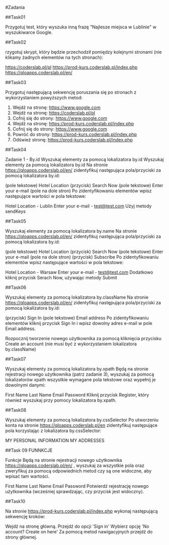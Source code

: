 #Zadania

##Task01

Przygotuj test, który wyszuka inną frazę "Najlesze miejsca w Lublinie" w wyszukiwarce Google.

##Task02

rzygotuj skrypt, który będzie przechodził pomiędzy kolejnymi stronami (nie klikamy żadnych elementów na tych stronach):

https://coderslab.pl/pl
https://prod-kurs.coderslab.pl/index.php
https://qloapps.coderslab.pl/en/

##Task03

Przygotuj następującą sekwencję poruszania się po stronach z wykorzystaniem powyższych metod:

1. Wejdź na stronę: https://www.google.com
2. Wejdź na stronę: https://coderslab.pl/pl
3. Cofnij się do strony: https://www.google.com
4. Wejdź na stronę: https://prod-kurs.coderslab.pl/index.php
5. Cofnij się do strony: https://www.google.com
6. Powróć do strony: https://prod-kurs.coderslab.pl/index.php
7. Odśwież stronę: https://prod-kurs.coderslab.pl/index.php

##Task04

Zadanie 1 - By.id
Wyszukaj elementy za pomocą lokalizatora by.id
Wyszukaj elementy za pomocą lokalizatora by.id
Na stronie https://qloapps.coderslab.pl/en/ zidentyfikuj następująca pola/przyciski za pomocą lokalizatora by.id:

(pole tekstowe) Hotel Location
(przycisk) Search Now
(pole tekstowe) Enter your e-mail (pole na dole stron)
Po zidentyfikowaniu elementów wpisz następujące wartości w pola tekstowe:

Hotel Location - Lublin
Enter your e-mail - test@test.com
Użyj metody sendKeys

##Task05

Wyszukaj elementy za pomocą lokalizatora by.name
Na stronie https://qloapps.coderslab.pl/en/ zidentyfikuj następująca pola/przyciski za pomocą lokalizatora by.id:


(pole tekstowe) Hotel Location
(przycisk) Search Now
(pole tekstowe) Enter your e-mail (pole na dole stron)
(przycisk) Subscribe
Po zidentyfikowaniu elementów wpisz następujące wartości w pola tekstowe:

Hotel Location - Warsaw
Enter your e-mail - test@test.com
Dodatkowo kliknij przycisk Serach Now, używając metody Submit


##Task06

Wyszukaj elementy za pomocą lokalizatora by.className
Na stronie https://qloapps.coderslab.pl/en/ zidentyfikuj następująca pola/przyciski za pomocą lokalizatora by.id:


(przycisk) Sign In
(pole tekstowe) Email address
Po zidentyfikowaniu elementów kliknij przycisk Sign In i wpisz dowolny adres e-mail w pole Email address.

Rozpocznij tworzenie nowego użytkownika za pomocą kliknięcia przycisku Create an account (nie musi być z wykorzystaniem lokalizatora by.className)

##Task07

Wyszukaj elementy za pomocą lokalizatora by.xpath
Będą na stronie rejestracji nowego użytkownika (patrz zadanie 3), wyszukaj za pomocą lokalizatorów xpath wszystkie wymagane pola tekstowe oraz wypełnij je dowolnymi danymi:

First Name
Last Name
Email
Password
Kliknij przycisk Register, który również wyszukaj przy pomocy lokalizatora by.xpath.

##Task08

Wyszukaj elementy za pomocą lokalizatora by.cssSelector
Po utworzeniu konta na stronie https://qloapps.coderslab.pl/en zidentyfikuj następujące pola korzystając z lokalizatora by.cssSelector:

MY PERSONAL INFORMATION
MY ADDRESSES

##Task 09 FUNNKCJE

Funkcje
Będą na stronie rejestracji nowego użytkownika https://qloapps.coderslab.pl/en/ , wyszukaj za wszystkie pola oraz zweryfikuj za pomocą odpowiednich metod czy są one widoczne, aby wpisać tam wartości.

First Name
Last Name
Email
Password
Potwierdź rejestrację nowego użytkownika (wcześniej sprawdzając, czy przycisk jest widoczny).

##Task10

Na stronie https://prod-kurs.coderslab.pl/index.php wykonaj następującą sekwencję kroków:

Wejdź na stronę główną.
Przejdź do opcji 'Sign in'
Wybierz opcję 'No account? Create on here'
Za pomocą metod nawigacyjnych przejdź do strony głównej.

